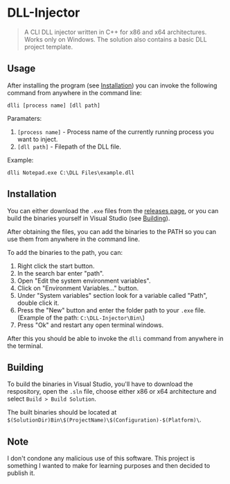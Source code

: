 # DLL-Injector
> A CLI DLL injector written in C++ for x86 and x64 architectures. Works only on Windows. The solution also contains a basic DLL project template.

## Usage
After installing the program (see [Installation](#installation)) you can invoke the following command from anywhere in the command line:
```
dlli [process name] [dll path]
```

Paramaters:
1) `[process name]` - Process name of the currently running process you want to inject.
2) `[dll path]` - Filepath of the DLL file.

Example:
```
dlli Notepad.exe C:\DLL Files\example.dll
```

## Installation
You can either download the `.exe` files from the [releases page](https://github.com/dexmoh/CLI-DLL-Injector/releases), or you can build the binaries yourself in Visual Studio (see [Building](#building)).

After obtaining the files, you can add the binaries to the PATH so you can use them from anywhere in the command line.

To add the binaries to the path, you can:
1) Right click the start button.
2) In the search bar enter "path".
3) Open "Edit the system environment variables".
4) Click on "Environment Variables..." button.
5) Under "System variables" section look for a variable called "Path", double click it.
6) Press the "New" button and enter the folder path to your `.exe` file. (Example of the path: `C:\DLL-Injector\Bin\`)
8) Press "Ok" and restart any open terminal windows.

After this you should be able to invoke the `dlli` command from anywhere in the terminal.

## Building
To build the binaries in Visual Studio, you'll have to download the respository, open the `.sln` file, choose either x86 or x64 architecture and select `Build > Build Solution`.

The built binaries should be located at `$(SolutionDir)Bin\$(ProjectName)\$(Configuration)-$(Platform)\`.

## Note
I don't condone any malicious use of this software. This project is something I wanted to make for learning purposes and then decided to publish it.
